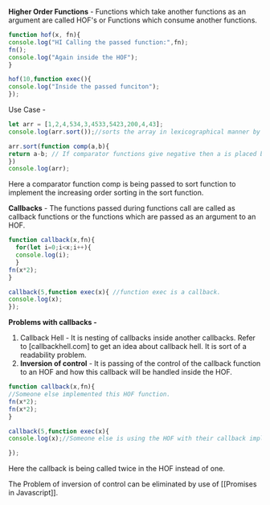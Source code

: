**Higher Order Functions**   - Functions which take another functions as an argument are called HOF's or Functions which consume another functions.

```js
function hof(x, fn){
console.log("HI Calling the passed function:",fn);
fn();
console.log("Again inside the HOF");
}

hof(10,function exec(){
console.log("Inside the passed funciton");
});
```

Use Case - 
```js
let arr = [1,2,4,534,3,4533,5423,200,4,43];
console.log(arr.sort());//sorts the array in lexicographical manner by default. 

arr.sort(function comp(a,b){
return a-b; // If comparator functions give negative then a is placed before b. (a<b)
})
console.log(arr);
```
Here a comparator function comp is being passed to sort function to implement the increasing order sorting in the sort function.

**Callbacks** - The functions passed during functions call are called as callback functions or the functions which are passed as an argument to an HOF.

```js
function callback(x,fn){
  for(let i=0;i<x;i++){
  console.log(i);
  }
fn(x*2);
}

callback(5,function exec(x){ //function exec is a callback.
console.log(x);
});
```

**Problems with callbacks -** 
1. Callback Hell - It is nesting of callbacks inside another callbacks. Refer to [callbackhell.com] to get an idea about callback hell. It is sort of a readability problem.
2. **Inversion of control** - It is passing of the control of the callback function to an HOF and how this callback will be handled inside the HOF.
```js
function callback(x,fn){
//Someone else implemented this HOF function.
fn(x*2);
fn(x*2);  
}

callback(5,function exec(x){
console.log(x);//Someone else is using the HOF with their callback implementation.

});
```
Here the callback is being called twice in the HOF instead of one.

The Problem of inversion of control can be eliminated by use of [[Promises in Javascript]].

